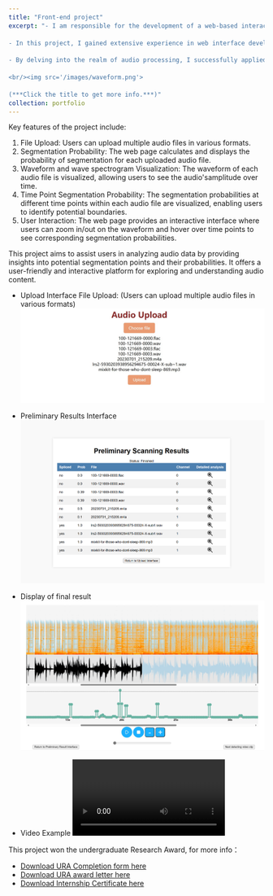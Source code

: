 ```yaml
---
title: "Front-end project"
excerpt: "- I am responsible for the development of a web-based interactive and interpretable visual interface for AI audio generation, designed to provide a user-friendly interface for the review and inspection of speech waveforms and spectrograms, and to show the clip probability at each point of the audio.

- In this project, I gained extensive experience in web interface development and became proficient in the Flask framework. By integrating front-end and back-end technologies, I successfully created a powerful and user-friendly interface.

- By delving into the realm of audio processing, I successfully applied this knowledge to interface development, ensuring the accuracy of audio data and optimizing its visualization effects.

<br/><img src='/images/waveform.png'> 

(***Click the title to get more info.***)"
collection: portfolio
---
```

Key features of the project include:
1. File Upload: Users can upload multiple audio files in various formats.
2. Segmentation Probability: The web page calculates and displays the probability of segmentation for each uploaded audio file.
3. Waveform and wave spectrogram Visualization: The waveform of each audio file is visualized, allowing users to see the audio'samplitude over time.
4. Time Point Segmentation Probability: The segmentation probabilities at different time points within each audio file are visualized, enabling users to identify potential boundaries.
5. User Interaction: The web page provides an interactive interface where users can zoom in/out on the waveform and hover over time points to see corresponding segmentation probabilities.
   
This project aims to assist users in analyzing audio data by providing insights into potential segmentation points and their probabilities. It offers a user-friendly and interactive platform for exploring and understanding audio content.

- Upload Interface
File Upload: (Users can upload multiple audio files in various formats)
 <br/><img src='/images/Upload.jpg'>

- Preliminary Results Interface
 <br/><img src='/images/table.png'>

- Display of final result
 <br/><img src='/images/effectpic.jpg'>

- Video Example
<video src="/files/使用实例视频.mp4"></video>

 This project won the undergraduate Research Award, for more info：
 - [Download URA Completion form here](../files/URA_Completion_Form_YangYiqu.pdf)
 - [Download URA award letter here](../files/URA_award.pdf)
 - [Download Internship Certificate here](../files/mellab.pdf)